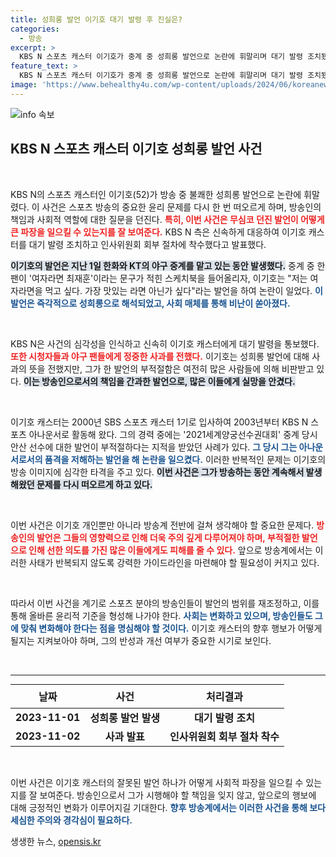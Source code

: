 ```yaml
---
title: 성희롱 발언 이기호 대기 발령 후 진실은?
categories:
  - 방송
excerpt: >
  KBS N 스포츠 캐스터 이기호가 중계 중 성희롱 발언으로 논란에 휘말리며 대기 발령 조치됐다. 팬의 스케치북을 보고 여자라면을 먹고 싶다라는 발언이 문제를 일으켰다. 과연 이 발언은 어떻게 여론의 몰매를 맞게 되었을까?
feature_text: >
  KBS N 스포츠 캐스터 이기호가 중계 중 성희롱 발언으로 논란에 휘말리며 대기 발령 조치됐다. 팬의 스케치북을 보고 여자라면을 먹고 싶다라는 발언이 문제를 일으켰다. 과연 이 발언은 어떻게 여론의 몰매를 맞게 되었을까?
image: 'https://www.behealthy4u.com/wp-content/uploads/2024/06/koreanews.jpg'
---
```


<p><img src="https://www.behealthy4u.com/wp-content/uploads/2024/06/koreanews.jpg" alt="info 속보" /></p>

<h2 data-ke-size="size26">KBS N 스포츠 캐스터 이기호 성희롱 발언 사건</h2>

<p data-ke-size="size16">&nbsp;</p>

<p>KBS N의 스포츠 캐스터인 이기호(52)가 방송 중 불쾌한 성희롱 발언으로 논란에 휘말렸다. 이 사건은 스포츠 방송의 중요한 윤리 문제를 다시 한 번 떠오르게 하며, 방송인의 책임과 사회적 역할에 대한 질문을 던진다. <b><span style="color: #ee2323;">특히, 이번 사건은 무심코 던진 발언이 어떻게 큰 파장을 일으킬 수 있는지를 잘 보여준다.</span></b> KBS N 측은 신속하게 대응하여 이기호 캐스터를 대기 발령 조치하고 인사위원회 회부 절차에 착수했다고 발표했다. </p>

<p><b><span style="background-color: #21538527;">이기호의 발언은 지난 1일 한화와 KT의 야구 중계를 맡고 있는 동안 발생했다.</span></b> 중계 중 한 팬이 '여자라면 최재훈'이라는 문구가 적힌 스케치북을 들어올리자, 이기호는 "저는 여자라면을 먹고 싶다. 가장 맛있는 라면 아닌가 싶다"라는 발언을 하여 논란이 일었다. <b><span style="color: #1a5490;">이 발언은 즉각적으로 성희롱으로 해석되었고, 사회 매체를 통해 비난이 쏟아졌다.</span></b> </p>

<p data-ke-size="size16">&nbsp;</p>

<p>KBS N은 사건의 심각성을 인식하고 신속히 이기호 캐스터에게 대기 발령을 통보했다. <b><span style="color: #ee2323;">또한 시청자들과 야구 팬들에게 정중한 사과를 전했다.</span></b> 이기호는 성희롱 발언에 대해 사과의 뜻을 전했지만, 그가 한 발언의 부적절함은 여전히 많은 사람들에 의해 비판받고 있다. <b><span style="background-color: #21538527;">이는 방송인으로서의 책임을 간과한 발언으로, 많은 이들에게 실망을 안겼다.</span></b> </p>

<p data-ke-size="size16">&nbsp;</p>

<p>이기호 캐스터는 2000년 SBS 스포츠 캐스터 1기로 입사하여 2003년부터 KBS N 스포츠 아나운서로 활동해 왔다. 그의 경력 중에는 '2021세계양궁선수권대회' 중계 당시 안산 선수에 대한 발언이 부적절하다는 지적을 받았던 사례가 있다. <b><span style="color: #1a5490;">그 당시 그는 아나운서로서의 품격을 저해하는 발언을 해 논란을 일으켰다.</span></b> 이러한 반복적인 문제는 이기호의 방송 이미지에 심각한 타격을 주고 있다. <b><span style="background-color: #21538527;">이번 사건은 그가 방송하는 동안 계속해서 발생해왔던 문제를 다시 떠오르게 하고 있다.</span></b> </p>

<p data-ke-size="size16">&nbsp;</p>

<p>이번 사건은 이기호 개인뿐만 아니라 방송계 전반에 걸쳐 생각해야 할 중요한 문제다. <b><span style="color: #ee2323;">방송인의 발언은 그들의 영향력으로 인해 더욱 주의 깊게 다루어져야 하며, 부적절한 발언으로 인해 선한 의도를 가진 많은 이들에게도 피해를 줄 수 있다.</span></b> 앞으로 방송계에서는 이러한 사태가 반복되지 않도록 강력한 가이드라인을 마련해야 할 필요성이 커지고 있다.</p>

<p data-ke-size="size16">&nbsp;</p>

<p>따라서 이번 사건을 계기로 스포츠 분야의 방송인들이 발언의 범위를 재조정하고, 이를 통해 올바른 윤리적 기준을 형성해 나가야 한다. <b><span style="color: #1a5490;">사회는 변화하고 있으며, 방송인들도 그에 맞춰 변화해야 한다는 점을 명심해야 할 것이다.</span></b> 이기호 캐스터의 향후 행보가 어떻게 될지는 지켜보아야 하며, 그의 반성과 개선 여부가 중요한 시기로 보인다. </p>

<p data-ke-size="size16">&nbsp;</p>

<hr>

<table style="width: 100%; border-collapse: collapse; margin-top: 10px;">
    <thead>
        <tr>
            <th style="text-align: center; height: 38px;"><b>날짜</b></th>
            <th style="text-align: center; height: 38px;"><b>사건</b></th>
            <th style="text-align: center; height: 38px;"><b>처리결과</b></th>
        </tr>
    </thead>
    <tbody>
        <tr>
            <td style="text-align: center; height: 17px;"><b>2023-11-01</b></td>
            <td style="text-align: center; height: 17px;"><b>성희롱 발언 발생</b></td>
            <td style="text-align: center; height: 17px;"><b>대기 발령 조치</b></td>
        </tr>
        <tr>
            <td style="text-align: center; height: 17px;"><b>2023-11-02</b></td>
            <td style="text-align: center; height: 17px;"><b>사과 발표</b></td>
            <td style="text-align: center; height: 17px;"><b>인사위원회 회부 절차 착수</b></td>
        </tr>
    </tbody>
</table>

<p data-ke-size="size16">&nbsp;</p>

<p>이번 사건은 이기호 캐스터의 잘못된 발언 하나가 어떻게 사회적 파장을 일으킬 수 있는지를 잘 보여준다. 방송인으로서 그가 시행해야 할 책임을 잊지 않고, 앞으로의 행보에 대해 긍정적인 변화가 이루어지길 기대한다. <b><span style="color: #1a5490;">향후 방송계에서는 이러한 사건을 통해 보다 세심한 주의와 경각심이 필요하다.</span></b></p>
생생한 뉴스, <a href="https://opensis.kr" rel="dofollow">opensis.kr</a>


